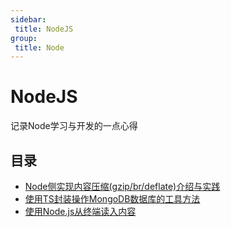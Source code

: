 ```yaml
---
sidebar:
 title: NodeJS
group:
 title: Node
---
```

# NodeJS

记录Node学习与开发的一点心得

## 目录
* [Node侧实现内容压缩(gzip/br/deflate)介绍与实践](./compress-response.md)
* [使用TS封装操作MongoDB数据库的工具方法](./mongoDb.md)
* [使用Node.js从终端读入内容](./p1.md)

<tongji/>